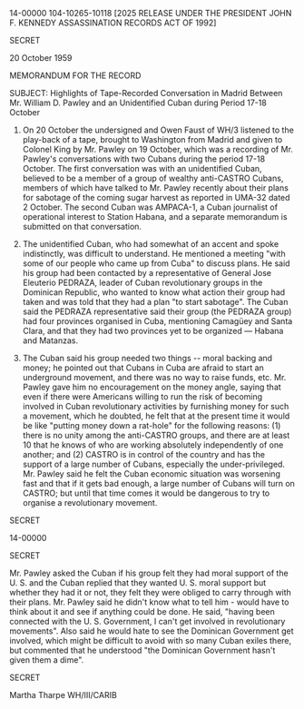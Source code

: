 14-00000
104-10265-10118
[2025 RELEASE UNDER THE PRESIDENT JOHN F. KENNEDY ASSASSINATION RECORDS ACT OF 1992]

SECRET

20 October 1959

MEMORANDUM FOR THE RECORD

SUBJECT: Highlights of Tape-Recorded Conversation in Madrid Between Mr. William D. Pawley and an Unidentified Cuban during Period 17-18 October

1. On 20 October the undersigned and Owen Faust of WH/3 listened to the play-back of a tape, brought to Washington from Madrid and given to Colonel King by Mr. Pawley on 19 October, which was a recording of Mr. Pawley's conversations with two Cubans during the period 17-18 October. The first conversation was with an unidentified Cuban, believed to be a member of a group of wealthy anti-CASTRO Cubans, members of which have talked to Mr. Pawley recently about their plans for sabotage of the coming sugar harvest as reported in UMA-32 dated 2 October. The second Cuban was AMPACA-1, a Cuban journalist of operational interest to Station Habana, and a separate memorandum is submitted on that conversation.

2. The unidentified Cuban, who had somewhat of an accent and spoke indistinctly, was difficult to understand. He mentioned a meeting "with some of our people who came up from Cuba" to discuss plans. He said his group had been contacted by a representative of General Jose Eleuterio PEDRAZA, leader of Cuban revolutionary groups in the Dominican Republic, who wanted to know what action their group had taken and was told that they had a plan "to start sabotage". The Cuban said the PEDRAZA representative said their group (the PEDRAZA group) had four provinces organised in Cuba, mentioning Camagüey and Santa Clara, and that they had two provinces yet to be organized — Habana and Matanzas.

3. The Cuban said his group needed two things -- moral backing and money; he pointed out that Cubans in Cuba are afraid to start an underground movement, and there was no way to raise funds, etc. Mr. Pawley gave him no encouragement on the money angle, saying that even if there were Americans willing to run the risk of becoming involved in Cuban revolutionary activities by furnishing money for such a movement, which he doubted, he felt that at the present time it would be like "putting money down a rat-hole" for the following reasons: (1) there is no unity among the anti-CASTRO groups, and there are at least 10 that he knows of who are working absolutely independently of one another; and (2) CASTRO is in control of the country and has the support of a large number of Cubans, especially the under-privileged. Mr. Pawley said he felt the Cuban economic situation was worsening fast and that if it gets bad enough, a large number of Cubans will turn on CASTRO; but until that time comes it would be dangerous to try to organise a revolutionary movement.

SECRET

14-00000

SECRET

Mr. Pawley asked the Cuban if his group felt they had moral support of the U. S. and the Cuban replied that they wanted U. S. moral support but whether they had it or not, they felt they were obliged to carry through with their plans. Mr. Pawley said he didn't know what to tell him - would have to think about it and see if anything could be done. He said, "having been connected with the U. S. Government, I can't get involved in revolutionary movements". Also said he would hate to see the Dominican Government get involved, which might be difficult to avoid with so many Cuban exiles there, but commented that he understood "the Dominican Government hasn't given them a dime".

SECRET

Martha Tharpe
WH/III/CARIB

